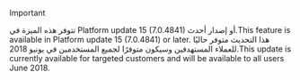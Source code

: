 > [!IMPORTANT]
> <span data-ttu-id="202e9-101">تتوفر هذه الميزة في Platform update 15 (7.0.4841) أو إصدار أحدث.</span><span class="sxs-lookup"><span data-stu-id="202e9-101">This feature is available in Platform update 15 (7.0.4841) or later.</span></span> <span data-ttu-id="202e9-102">هذا التحديث متوفر حاليًا للعملاء المستهدفين وسيكون متوفرًا لجميع المستخدمين في يونيو 2018.</span><span class="sxs-lookup"><span data-stu-id="202e9-102">This update is currently available for targeted customers and will be available to all users June 2018.</span></span>
